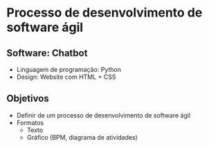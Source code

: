 # Processo de desenvolvimento de software ágil

## Software: Chatbot
* Linguagem de programação: Python
* Design: Website com HTML + CSS

## Objetivos
* Definir de um processo de desenvolvimento de software ágil
* Formatos
  * Texto
  * Gráfico (BPM, diagrama de atividades)
